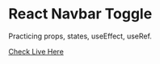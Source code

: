 # React Navbar Toggle

Practicing props, states, useEffect, useRef.

[Check Live Here](https://serhatbek.github.io/react-11-navbar/)
